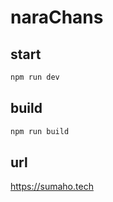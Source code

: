 # naraChans
## start
```sh
npm run dev
```

## build
```sh
npm run build
```

## url
https://sumaho.tech